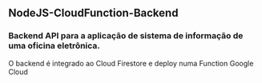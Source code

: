 ## NodeJS-CloudFunction-Backend

### Backend API para a aplicação de sistema de informação de uma oficina eletrônica.

O backend é integrado ao Cloud Firestore e deploy numa Function Google Cloud
